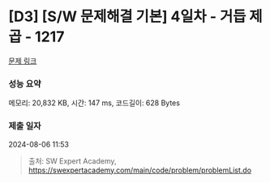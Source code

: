 # [D3] [S/W 문제해결 기본] 4일차 - 거듭 제곱 - 1217 

[문제 링크](https://swexpertacademy.com/main/code/problem/problemDetail.do?contestProbId=AV14dUIaAAUCFAYD) 

### 성능 요약

메모리: 20,832 KB, 시간: 147 ms, 코드길이: 628 Bytes

### 제출 일자

2024-08-06 11:53



> 출처: SW Expert Academy, https://swexpertacademy.com/main/code/problem/problemList.do